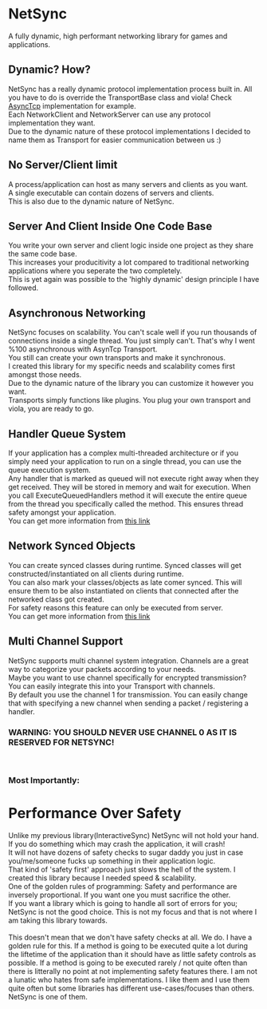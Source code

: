 # NetSync
A fully dynamic, high performant networking library for games and applications.


## Dynamic? How?
NetSync has a really dynamic protocol implementation process built in. All you have to do is override the TransportBase class and viola! Check [AsyncTcp](https://github.com/EmreBugday99/NetSync/blob/main/NetSync/NetSync/Transport/AsyncTcp/AsyncTcp.cs) implementation for example.
<br>
Each NetworkClient and NetworkServer can use any protocol implementation they want. 
<br>
Due to the dynamic nature of these protocol implementations I decided to name them as Transport for easier communication between us :)

## No Server/Client limit
A process/application can host as many servers and clients as you want. 
<br>
A single executable can contain dozens of servers and clients.
<br>
This is also due to the dynamic nature of NetSync.

## Server And Client Inside One Code Base
You write your own server and client logic inside one project as they share the same code base. 
<br>
This increases your producitivity a lot compared to traditional networking applications where you seperate the two completely.
<br>
This is yet again was possible to the 'highly dynamic' design principle I have followed.

## Asynchronous Networking
NetSync focuses on scalability. You can't scale well if you run thousands of connections inside a single thread. You just simply can't. That's why I went %100 asynchronous with AsynTcp Transport. 
<br>
You still can create your own transports and make it synchronous. 
<br>
I created this library for my specific needs and scalability comes first amongst those needs. 
<br>Due to the dynamic nature of the library you can customize it however you want. 
<br>
Transports simply functions like plugins. You plug your own transport and viola, you are ready to go.

## Handler Queue System
If your application has a complex multi-threaded architecture or if you simply need your application to run on a single thread, you can use the queue execution system.
<br>
Any handler that is marked as queued will not execute right away when they get received. They will be stored in memory and wait for execution. When you call ExecuteQueuedHandlers method it will execute the entire queue from the thread you specifically called the method. This ensures thread safety amongst your application.
<br>
You can get more information from [this link](https://github.com/EmreBugday99/NetSync/issues/14)
<br>

## Network Synced Objects
You can create synced classes during runtime. Synced classes will get constructed/instantiated on all clients during runtime.
<br>
You can also mark your classes/objects as late comer synced. This will ensure them to be also instantiated on clients that connected after the networked class got created.
<br>
For safety reasons this feature can only be executed from server.
<br>
You can get more information from [this link](https://github.com/EmreBugday99/NetSync/pull/7)

## Multi Channel Support
NetSync supports multi channel system integration. Channels are a great way to categorize your packets according to your needs. 
<br>
Maybe you want to use channel specifically for encrypted transmission? You can easily integrate this into your Transport with channels.
<br>
By default you use the channel 1 for transmission. You can easily change that with specifying a new channel when sending a packet / registering a handler.
<br>
### WARNING: YOU SHOULD NEVER USE CHANNEL 0 AS IT IS RESERVED FOR NETSYNC!
<br>


### Most Importantly:
# Performance Over Safety
Unlike my previous library(InteractiveSync) NetSync will not hold your hand. If you do something which may crash the application, it will crash!
<br>
It will not have dozens of safety checks to sugar daddy you just in case you/me/someone fucks up something in their application logic.
<br>
That kind of 'safety first' approach just slows the hell of the system. I created this library because I needed speed & scalability.
<br>
One of the golden rules of programming: Safety and performance are inversely proportional. If you want one you must sacrifice the other.
<br>
If you want a library which is going to handle all sort of errors for you; NetSync is not the good choice. This is not my focus and that is not where I am taking this library towards.
<br>
<br>
This doesn't mean that we don't have safety checks at all. We do. I have a golden rule for this. If a method is going to be executed quite a lot during the liftetime of the application than it should have as little safety controls as possible. If a method is going to be executed rarely / not quite often than there is litterally no point at not implementing safety features there. I am not a lunatic who hates from safe implementations. I like them and I use them quite often but some libraries has different use-cases/focuses than others. NetSync is one of them.
